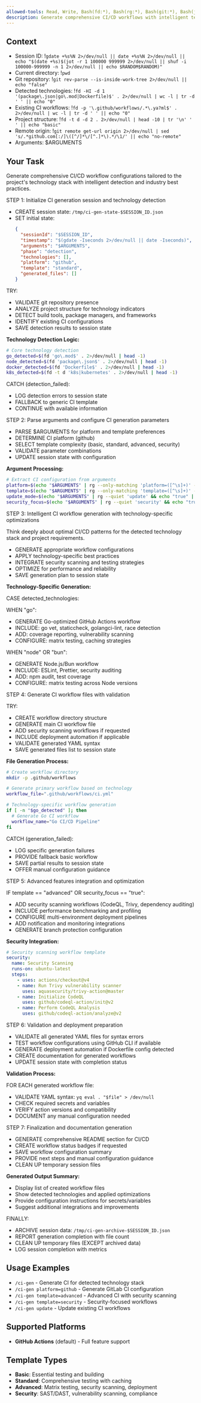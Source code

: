 ```yaml
---
allowed-tools: Read, Write, Bash(fd:*), Bash(rg:*), Bash(git:*), Bash(jq:*), Bash(yq:*), Bash(gdate:*)
description: Generate comprehensive CI/CD workflows with intelligent technology stack detection and best practices
---
```


## Context

- Session ID: !`gdate +%s%N 2>/dev/null || date +%s%N 2>/dev/null || echo "$(date +%s)$(jot -r 1 100000 999999 2>/dev/null || shuf -i 100000-999999 -n 1 2>/dev/null || echo $RANDOM$RANDOM)"`
- Current directory: !`pwd`
- Git repository: !`git rev-parse --is-inside-work-tree 2>/dev/null || echo "false"`
- Detected technologies: !`fd -HI -d 1 '(package\.json|go\.mod|Dockerfile)$' . 2>/dev/null | wc -l | tr -d ' ' || echo "0"`
- Existing CI workflows: !`fd -p '\.github/workflows/.*\.ya?ml$' . 2>/dev/null | wc -l | tr -d ' ' || echo "0"`
- Project structure: !`fd -t d -d 2 . 2>/dev/null | head -10 | tr '\n' ' ' || echo "basic"`
- Remote origin: !`git remote get-url origin 2>/dev/null | sed 's/.*github.com[:/]\([^/]*\/[^.]*\).*/\1/' || echo "no-remote"`
- Arguments: $ARGUMENTS

## Your Task

Generate comprehensive CI/CD workflow configurations tailored to the project's technology stack with intelligent detection and industry best practices.

STEP 1: Initialize CI generation session and technology detection

- CREATE session state: `/tmp/ci-gen-state-$SESSION_ID.json`
- SET initial state:
  ```json
  {
    "sessionId": "$SESSION_ID",
    "timestamp": "$(gdate -Iseconds 2>/dev/null || date -Iseconds)",
    "arguments": "$ARGUMENTS",
    "phase": "detection",
    "technologies": [],
    "platform": "github",
    "template": "standard",
    "generated_files": []
  }
  ```

TRY:

- VALIDATE git repository presence
- ANALYZE project structure for technology indicators
- DETECT build tools, package managers, and frameworks
- IDENTIFY existing CI configurations
- SAVE detection results to session state

**Technology Detection Logic:**

```bash
# Core technology detection
go_detected=$(fd 'go\.mod$' . 2>/dev/null | head -1)
node_detected=$(fd 'package\.json$' . 2>/dev/null | head -1)
docker_detected=$(fd 'Dockerfile$' . 2>/dev/null | head -1)
k8s_detected=$(fd -t d 'k8s|kubernetes' . 2>/dev/null | head -1)
```

CATCH (detection_failed):

- LOG detection errors to session state
- FALLBACK to generic CI template
- CONTINUE with available information

STEP 2: Parse arguments and configure CI generation parameters

- PARSE $ARGUMENTS for platform and template preferences
- DETERMINE CI platform (github)
- SELECT template complexity (basic, standard, advanced, security)
- VALIDATE parameter combinations
- UPDATE session state with configuration

**Argument Processing:**

```bash
# Extract CI configuration from arguments
platform=$(echo "$ARGUMENTS" | rg --only-matching 'platform=([^\s]+)' -r '$1' 2>/dev/null || echo "github")
template=$(echo "$ARGUMENTS" | rg --only-matching 'template=([^\s]+)' -r '$1' 2>/dev/null || echo "standard")
update_mode=$(echo "$ARGUMENTS" | rg --quiet 'update' && echo "true" || echo "false")
security_focus=$(echo "$ARGUMENTS" | rg --quiet 'security' && echo "true" || echo "false")
```

STEP 3: Intelligent CI workflow generation with technology-specific optimizations

Think deeply about optimal CI/CD patterns for the detected technology stack and project requirements.

- GENERATE appropriate workflow configurations
- APPLY technology-specific best practices
- INTEGRATE security scanning and testing strategies
- OPTIMIZE for performance and reliability
- SAVE generation plan to session state

**Technology-Specific Generation:**

CASE detected_technologies:

WHEN "go":

- GENERATE Go-optimized GitHub Actions workflow
- INCLUDE: go vet, staticcheck, golangci-lint, race detection
- ADD: coverage reporting, vulnerability scanning
- CONFIGURE: matrix testing, caching strategies

WHEN "node" OR "bun":

- GENERATE Node.js/Bun workflow
- INCLUDE: ESLint, Prettier, security auditing
- ADD: npm audit, test coverage
- CONFIGURE: matrix testing across Node versions

STEP 4: Generate CI workflow files with validation

TRY:

- CREATE workflow directory structure
- GENERATE main CI workflow file
- ADD security scanning workflows if requested
- INCLUDE deployment automation if applicable
- VALIDATE generated YAML syntax
- SAVE generated files list to session state

**File Generation Process:**

```bash
# Create workflow directory
mkdir -p .github/workflows

# Generate primary workflow based on technology
workflow_file=".github/workflows/ci.yml"

# Technology-specific workflow generation
if [ -n "$go_detected" ]; then
  # Generate Go CI workflow
  workflow_name="Go CI/CD Pipeline"
fi
```

CATCH (generation_failed):

- LOG specific generation failures
- PROVIDE fallback basic workflow
- SAVE partial results to session state
- OFFER manual configuration guidance

STEP 5: Advanced features integration and optimization

IF template == "advanced" OR security_focus == "true":

- ADD security scanning workflows (CodeQL, Trivy, dependency auditing)
- INCLUDE performance benchmarking and profiling
- CONFIGURE multi-environment deployment pipelines
- ADD notification and monitoring integrations
- GENERATE branch protection configuration

**Security Integration:**

```yaml
# Security scanning workflow template
security:
  name: Security Scanning
  runs-on: ubuntu-latest
  steps:
    - uses: actions/checkout@v4
    - name: Run Trivy vulnerability scanner
      uses: aquasecurity/trivy-action@master
    - name: Initialize CodeQL
      uses: github/codeql-action/init@v2
    - name: Perform CodeQL Analysis
      uses: github/codeql-action/analyze@v2
```

STEP 6: Validation and deployment preparation

- VALIDATE all generated YAML files for syntax errors
- TEST workflow configurations using GitHub CLI if available
- GENERATE deployment automation if Dockerfile config detected
- CREATE documentation for generated workflows
- UPDATE session state with completion status

**Validation Process:**

FOR EACH generated workflow file:

- VALIDATE YAML syntax: `yq eval . "$file" > /dev/null`
- CHECK required secrets and variables
- VERIFY action versions and compatibility
- DOCUMENT any manual configuration needed

STEP 7: Finalization and documentation generation

- GENERATE comprehensive README section for CI/CD
- CREATE workflow status badges if requested
- SAVE workflow configuration summary
- PROVIDE next steps and manual configuration guidance
- CLEAN UP temporary session files

**Generated Output Summary:**

- Display list of created workflow files
- Show detected technologies and applied optimizations
- Provide configuration instructions for secrets/variables
- Suggest additional integrations and improvements

FINALLY:

- ARCHIVE session data: `/tmp/ci-gen-archive-$SESSION_ID.json`
- REPORT generation completion with file count
- CLEAN UP temporary files (EXCEPT archived data)
- LOG session completion with metrics

## Usage Examples

- `/ci-gen` - Generate CI for detected technology stack
- `/ci-gen platform=github` - Generate GitLab CI configuration
- `/ci-gen template=advanced` - Advanced CI with security scanning
- `/ci-gen template=security` - Security-focused workflows
- `/ci-gen update` - Update existing CI workflows

## Supported Platforms

- **GitHub Actions** (default) - Full feature support

## Template Types

- **Basic**: Essential testing and building
- **Standard**: Comprehensive testing with caching
- **Advanced**: Matrix testing, security scanning, deployment
- **Security**: SAST/DAST, vulnerability scanning, compliance
